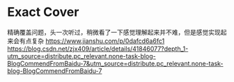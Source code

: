 # Exact Cover

精确覆盖问题，头一次听过，稍微看了一下感觉理解起来并不难，但是感觉实现起来会有点复杂
https://www.jianshu.com/p/0dafcd6a6fc1
https://blog.csdn.net/zjx409/article/details/41846077?depth_1-utm_source=distribute.pc_relevant.none-task-blog-BlogCommendFromBaidu-7&utm_source=distribute.pc_relevant.none-task-blog-BlogCommendFromBaidu-7